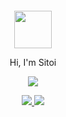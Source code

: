 <div align="center">
  <br>
  <br>
  <br>
  <br>
  <a href="https://sitoi.cn/">
    <img width="60" height="60" src="https://avatars2.githubusercontent.com/u/32479597?v=4" />
  </a>
  <br>

  <p>Hi, I'm Sitoi</p>
  <p>
    <a href="https://sitoi.cn/">
      <img src="https://github-readme-stats.vercel.app/api?username=Sitoi&show_icons=true&icon_color=805AD5&text_color=718096&bg_color=ffffff&hide_title=true&hide_border=true" />
    </a>
  </p>
  <a href="https://github.com/Sitoi/SystemdClash">
    <img src="https://github-readme-stats.vercel.app/api/pin/?username=Sitoi&repo=SystemdClash" />
  </a>
  <a href="https://github.com/Sitoi/private-network-ipfs">
    <img src="https://github-readme-stats.vercel.app/api/pin/?username=Sitoi&repo=private-network-ipfs" />
  </a>
  <br>
  <br>
</div>
